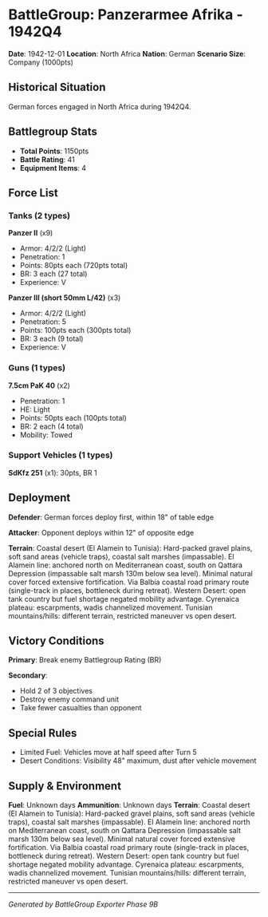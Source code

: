 # BattleGroup: Panzerarmee Afrika - 1942Q4

**Date**: 1942-12-01
**Location**: North Africa
**Nation**: German
**Scenario Size**: Company (1000pts)

## Historical Situation

German forces engaged in North Africa during 1942Q4.

## Battlegroup Stats

- **Total Points**: 1150pts
- **Battle Rating**: 41
- **Equipment Items**: 4

## Force List

### Tanks (2 types)

**Panzer II** (x9)
- Armor: 4/2/2 (Light)
- Penetration: 1
- Points: 80pts each (720pts total)
- BR: 3 each (27 total)
- Experience: V

**Panzer III (short 50mm L/42)** (x3)
- Armor: 4/2/2 (Light)
- Penetration: 5
- Points: 100pts each (300pts total)
- BR: 3 each (9 total)
- Experience: V

### Guns (1 types)

**7.5cm PaK 40** (x2)
- Penetration: 1
- HE: Light
- Points: 50pts each (100pts total)
- BR: 2 each (4 total)
- Mobility: Towed

### Support Vehicles (1 types)

**SdKfz 251** (x1): 30pts, BR 1

## Deployment

**Defender**: German forces deploy first, within 18" of table edge

**Attacker**: Opponent deploys within 12" of opposite edge

**Terrain**: Coastal desert (El Alamein to Tunisia): Hard-packed gravel plains, soft sand areas (vehicle traps), coastal salt marshes (impassable). El Alamein line: anchored north on Mediterranean coast, south on Qattara Depression (impassable salt marsh 130m below sea level). Minimal natural cover forced extensive fortification. Via Balbia coastal road primary route (single-track in places, bottleneck during retreat). Western Desert: open tank country but fuel shortage negated mobility advantage. Cyrenaica plateau: escarpments, wadis channelized movement. Tunisian mountains/hills: different terrain, restricted maneuver vs open desert.

## Victory Conditions

**Primary**: Break enemy Battlegroup Rating (BR)

**Secondary**:
- Hold 2 of 3 objectives
- Destroy enemy command unit
- Take fewer casualties than opponent

## Special Rules

- Limited Fuel: Vehicles move at half speed after Turn 5
- Desert Conditions: Visibility 48" maximum, dust after vehicle movement

## Supply & Environment

**Fuel**: Unknown days
**Ammunition**: Unknown days
**Terrain**: Coastal desert (El Alamein to Tunisia): Hard-packed gravel plains, soft sand areas (vehicle traps), coastal salt marshes (impassable). El Alamein line: anchored north on Mediterranean coast, south on Qattara Depression (impassable salt marsh 130m below sea level). Minimal natural cover forced extensive fortification. Via Balbia coastal road primary route (single-track in places, bottleneck during retreat). Western Desert: open tank country but fuel shortage negated mobility advantage. Cyrenaica plateau: escarpments, wadis channelized movement. Tunisian mountains/hills: different terrain, restricted maneuver vs open desert.

---

*Generated by BattleGroup Exporter Phase 9B*
